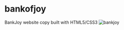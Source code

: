 # bankofjoy
BankJoy website copy built with HTML5/CSS3
![bankjoy](https://cloud.githubusercontent.com/assets/7423576/20443044/fce654da-ad7f-11e6-9b55-99761d30a875.png)
